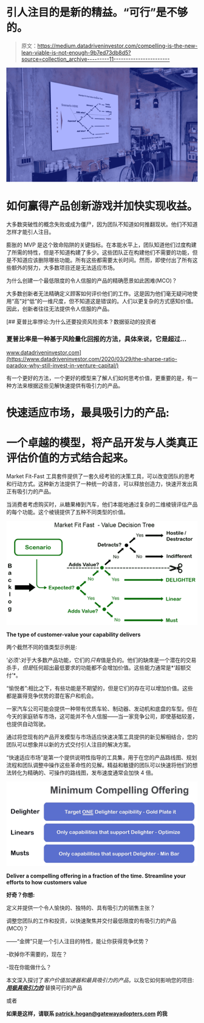 # 引人注目的是新的精益。“可行”是不够的。

> 原文：<https://medium.datadriveninvestor.com/compelling-is-the-new-lean-viable-is-not-enough-9b7ed73db8d5?source=collection_archive---------11----------------------->

![](img/32ff2307a3f221cc1f8cd7e470beb5b4.png)

# **如何赢得产品创新游戏并加快实现收益。**

大多数突破性的概念失败或成为僵尸，因为团队不知道如何推翻现状。他们不知道怎样才能引人注目。

膨胀的 MVP 是这个致命陷阱的关键指标。在本能水平上，团队知道他们过度构建了所需的特性，但是不知道构建了多少。这些团队正在构建他们不需要的功能，但是不知道应该删除哪些功能。所有这些都需要太长时间。然而，即使付出了所有这些额外的努力，大多数项目还是无法适应市场。

为什么创建一个最低限度的令人信服的产品的精确愿景如此困难(MCO)？

大多数创新者无法精确定义顾客如何评价他们的工作。这是因为他们毫无疑问地使用“高”对“低”的一维尺度，但不知道这是错误的。人们以更复杂的方式感知价值。因此，创新者往往无法提供令人信服的产品。

[](https://www.datadriveninvestor.com/2020/03/29/the-sharpe-ratio-paradox-why-still-invest-in-venture-capital/) [## 夏普比率悖论:为什么还要投资风险资本？数据驱动的投资者

### 夏普比率是一种基于风险量化回报的方法，具体来说，它是超过…

www.datadriveninvestor.com](https://www.datadriveninvestor.com/2020/03/29/the-sharpe-ratio-paradox-why-still-invest-in-venture-capital/) 

有一个更好的方法，一个更好的模型来了解人们如何思考价值，更重要的是，有一种方法来根据这些见解快速提供有吸引力的产品。

# 快速适应市场，最具吸引力的产品:

# 一个卓越的模型，将产品开发与人类真正评估价值的方式结合起来。

Market Fit-Fast 工具套件提供了一套久经考验的决策工具，可以改变团队的思考和行动方式。这种新方法提供了一种统一的语言，可以释放创造力，快速开发出真正有吸引力的产品。

当消费者考虑购买时，从糖果棒到汽车，他们本能地通过复杂的二维棱镜评估产品的每个功能。这个棱镜提供了五种不同类型的价值。

![](img/1a3bd549ad935fc3e2e1440bfb6bbc94.png)

**The type of customer-value your capability delivers**

两个截然不同的值类型示例是:

‘必须’:对于大多数产品功能，它们的*只有*值是负的。他们的缺席是一个潜在的交易杀手，*但是*任何超出最低要求的功能都不会增加价值。这些能力通常是*‘超额交付’*。

“愉悦者”:相比之下，有些功能是不期望的，但是它们的存在可以增加价值。这些都是赢得竞争优势的潜在客户和机会。

一家汽车公司可能会提供一种带有优质车轮、制动器、发动机和底盘的车型。但在今天的家庭轿车市场，这可能并不令人信服——当一家竞争公司，即使基础较差，也提供自动驾驶。

通过将您现有的产品开发模型与市场适应快速决策工具提供的新见解相结合，您的团队可以想象并以新的方式交付引人注目的解决方案。

“快速适应市场”是第一个提供说明性指导的工具集，用于在您的产品路线图、规划流程和团队调整中操作这些革命性的见解。精益和敏捷的团队可以快速将他们的想法转化为精确的、可操作的路线图，发布速度通常会加快 4 倍。

![](img/6cc8d8ec2b75905e89ec33b1cdf0e234.png)

**Deliver a compelling offering in a fraction of the time. Streamline your efforts to how customers value**

**好奇？你想:**

定义并提供一个令人愉快的、独特的、具有吸引力的销售主张？

调整您团队的工作和投资，以快速聚焦并交付最低限度的有吸引力的产品(MCO)？

——“金牌”只是一个引人注目的特性，能让你获得竞争优势？

-砍掉你不需要的，现在？

-现在你能做什么？

本文深入探讨了*客户价值加速器和最具吸引力的产品*，以及它如何影响您的项目: [***用极具吸引力的***](mailto:Replace%20Viable%20with%20Compelling) 替换可行的产品

或者

**如果是这样，请联系 patrick.hogan@gatewayadopters.com 的我**